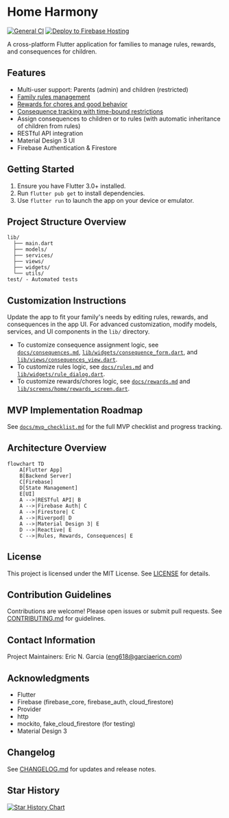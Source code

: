 # Home Harmony

[![General CI](https://github.com/eng618/HomeHarmony/actions/workflows/ci.yml/badge.svg)](https://github.com/eng618/HomeHarmony/actions/workflows/ci.yml)
[![Deploy to Firebase Hosting](https://github.com/eng618/HomeHarmony/actions/workflows/firebase-hosting-merge.yml/badge.svg)](https://github.com/eng618/HomeHarmony/actions/workflows/firebase-hosting-merge.yml)

A cross-platform Flutter application for families to manage rules, rewards, and consequences for children.

## Features

- Multi-user support: Parents (admin) and children (restricted)
- [Family rules management](docs/rules.md)
- [Rewards for chores and good behavior](docs/rewards.md)
- [Consequence tracking with time-bound restrictions](docs/consequences.md)
- Assign consequences to children or to rules (with automatic inheritance of children from rules)
- RESTful API integration
- Material Design 3 UI
- Firebase Authentication & Firestore

## Getting Started

1. Ensure you have Flutter 3.0+ installed.
2. Run `flutter pub get` to install dependencies.
3. Use `flutter run` to launch the app on your device or emulator.

## Project Structure Overview

```text
lib/
  ├── main.dart
  ├── models/
  ├── services/
  ├── views/
  ├── widgets/
  └── utils/
test/ - Automated tests
```

## Customization Instructions

Update the app to fit your family's needs by editing rules, rewards, and consequences in the app UI. For advanced customization, modify models, services, and UI components in the `lib/` directory.

- To customize consequence assignment logic, see [`docs/consequences.md`](docs/consequences.md), [`lib/widgets/consequence_form.dart`](lib/widgets/consequence_form.dart), and [`lib/views/consequences_view.dart`](lib/views/consequences_view.dart).
- To customize rules logic, see [`docs/rules.md`](docs/rules.md) and [`lib/widgets/rule_dialog.dart`](lib/widgets/rule_dialog.dart).
- To customize rewards/chores logic, see [`docs/rewards.md`](docs/rewards.md) and [`lib/screens/home/rewards_screen.dart`](lib/screens/home/rewards_screen.dart).

## MVP Implementation Roadmap

See [`docs/mvp_checklist.md`](docs/mvp_checklist.md) for the full MVP checklist and progress tracking.

## Architecture Overview

```mermaid
flowchart TD
    A[Flutter App]
    B[Backend Server]
    C[Firebase]
    D[State Management]
    E[UI]
    A -->|RESTful API| B
    A -->|Firebase Auth| C
    A -->|Firestore| C
    A -->|Riverpod| D
    A -->|Material Design 3| E
    D -->|Reactive| E
    C -->|Rules, Rewards, Consequences| E
```

## License

This project is licensed under the MIT License. See [LICENSE](LICENSE) for details.

## Contribution Guidelines

Contributions are welcome! Please open issues or submit pull requests. See [CONTRIBUTING.md](CONTRIBUTING.md) for guidelines.

## Contact Information

Project Maintainers: Eric N. Garcia (<eng618@garciaericn.com>)

## Acknowledgments

- Flutter
- Firebase (firebase_core, firebase_auth, cloud_firestore)
- Provider
- http
- mockito, fake_cloud_firestore (for testing)
- Material Design 3

## Changelog

See [CHANGELOG.md](CHANGELOG.md) for updates and release notes.

## Star History

[![Star History Chart](https://api.star-history.com/svg?repos=eng618/HomeHarmony&type=Date)](https://www.star-history.com/#eng618/HomeHarmony&Date)
